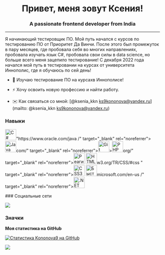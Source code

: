 <h1 align="center">Привет, меня зовут Ксения!</h1>
<h3 align="center">A passionate frontend developer from India</h3>


________________________________________________________

Я начинающий тестировщик ПО. Мой путь начался с курсов по тестированию ПО от Приоритет Да Винчи. После этого был промежуток в пару месяцев, где пробовала себя во многих направлениях, пробовала изучать язык С#, пробовала свои силы в data science, но больше всего меня зацепило тестирование! С декабря 2022 года начался мой путь в тестировании на курсах от университета Иннополис, где я обучаюсь по сей день! 
 

* 🧠 Изучаю тестирование ПО на курсахв Иннополисе!

* ⚡ Хочу освоить новую профессию и найти работу.

* ✉️ Как связаться со мной: [@ksenia\_kkn ks9kononova@yandex.ru](mailto: @ksenia_kkn ks9kononova@yandex.ru) 

### Навыки

<p align="left"> <a href="https://docs.microsoft.com/en-us/dotnet/csharp /" target="_blank" rel="noreferrer"><img src="https://raw.githubusercontent.com/danielcranney/readme-generator/main/public/icons/skills/csharp-colored.svg " width="36" height="36" alt="C #" /></a>"https://www.oracle.com/java /" target="_blank" rel="noreferrer"><img src="https://raw.githubusercontent.com/danielcranney/readme-generator/main/public/icons/skills/java-colored.svg " width="36" height="36" alt="Java" /></a>com/" target="_blank" rel="noreferrer"><img src="https://raw.githubusercontent.com/danielcranney/readme-generator/main/public/icons/skills/git-colored.svg " width="36" height="36" alt="Git" /></a>><img src="https://raw.githubusercontent.com/danielcranney/readme-generator/main/public/icons/skills/php-colored.svg " width="36" height="36" alt="PHP" /></a>org/" target="_blank" rel="noreferrer"><img src="https://raw.githubusercontent.com/danielcranney/readme-generator/main/public/icons/skills/react-colored.svg " width="36" height="36" alt="Реагировать" /></a> <a href="https://developer.mozilla.org/en-US/docs/Glossary/HTML5 " target="_blank" rel="noreferrer"><img src="https://raw.githubusercontent.com/danielcranney/readme-generator/main/public/icons/skills/html5-colored.svg " width="36" height="36" alt="HTML5" /></a>w3.org/TR/CSS/#css " target="_blank" rel="noreferrer"><img src="https://raw.githubusercontent.com/danielcranney/readme-generator/main/public/icons/skills/css3-colored.svg " width="36" height="36" alt="CSS3" /></a> <a href="https://fastapi.tiangolo.com /" target="_blank" rel="noreferrer"><img src="https://raw.githubusercontent.com/danielcranney/readme-generator/main/public/icons/skills/fastapi-colored.svg " width="36" height="36" alt="Быстрый API" /></a>microsoft.com/en-us /" target="_blank" rel="noreferrer"><img src="https://raw.githubusercontent.com/danielcranney/readme-generator/main/public/icons/skills/dot-net-colored.svg " width="36" height="36" alt=".NET" /></a> </p>
### Социальные сети <p align="left"> <a href="https://www.github.com/Kononova9 " target="_blank" rel="noreferrer"><img src="https://raw.githubusercontent.com/danielcranney/readme-generator/main/public/icons/socials/github.svg " ширина ="32" высота="32" /></a></p>

### Значки

<b> Моя статистика на GitHub</b>

<a href="http://www.github.com/Kononova9 "><img src="https://github-readme-stats.vercel.app/api?username=Kononova9&show_icons=true&hide=&count_private=true&title_color=0891b2&text_color=ffffff&icon_color=0891b2&bg_color=1c1917&hide_border=true&show_icons=true " alt="Статистика Kononova9 на GitHub" /></a>

<a href="http://www.github.com/Kononova9 "><img src="https://github-readme-streak-stats.herokuapp.com/?user=Kononova9&stroke=ffffff&background=1c1917&ring=0891b2&fire=0891b2&currStreakNum=ffffff&currStreakLabel=0891b2&sideNums=ffffff&sideLabels=ffffff&dates=ffffff&hide_border=true " /></a>
